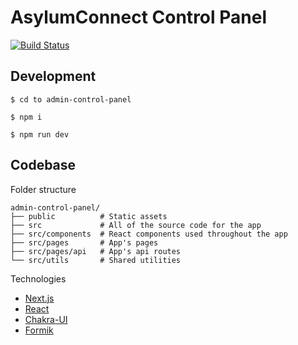 # AsylumConnect Control Panel

[![Build Status](https://travis-ci.org/asylum-connect/admin-control-panel.svg?branch=master)](https://travis-ci.org/asylum-connect/admin-control-panel)

## Development

```
$ cd to admin-control-panel

$ npm i

$ npm run dev
```

## Codebase

Folder structure

```
admin-control-panel/
├── public          # Static assets
├── src             # All of the source code for the app
├── src/components  # React components used throughout the app
├── src/pages       # App's pages
├── src/pages/api   # App's api routes
└── src/utils       # Shared utilities
```

Technologies

- [Next.js](https://nextjs.org/)
- [React](https://reactjs.org/)
- [Chakra-UI](https://chakra-ui.com/)
- [Formik](https://jaredpalmer.com/formik/)
